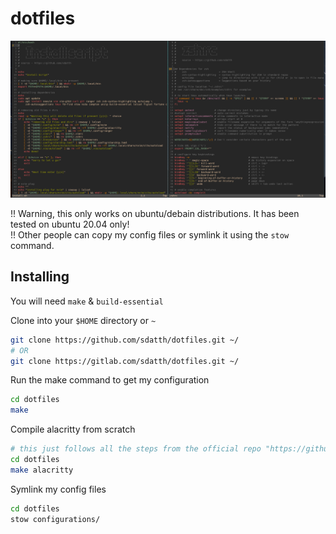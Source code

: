 # dotfiles

![machfiles image](./ss.png)

!! Warning, this only works on ubuntu/debain distributions. It has been tested on ubuntu 20.04 only! <br> 
!! Other people can copy my config files or symlink it using the `stow` command.

## Installing

You will need `make` & `build-essential` 

Clone into your `$HOME` directory or `~`

```bash
git clone https://github.com/sdatth/dotfiles.git ~/
# OR
git clone https://gitlab.com/sdatth/dotfiles.git ~/
```

Run the make command to get my configuration
```bash
cd dotfiles
make
```

Compile alacritty from scratch
```bash
# this just follows all the steps from the official repo "https://github.com/alacritty/alacritty"
cd dotfiles
make alacritty
```

Symlink my config files
```bash
cd dotfiles
stow configurations/
```
